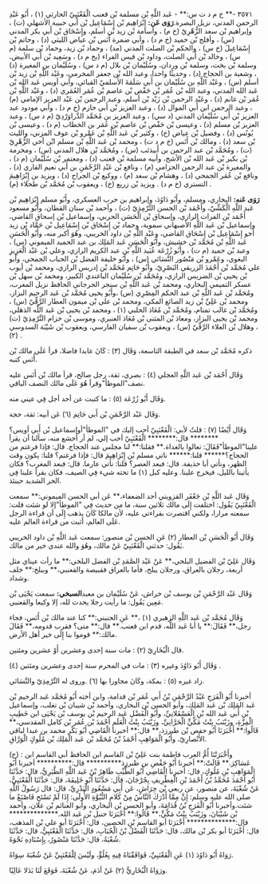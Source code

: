 ٣٥٧١ -** خ م د ت س:** - عَبد اللَّهِ بْن مسلمة بْن قعنب الْقَعْنَبِيّ الحارثي (١) ، أَبُو عَبْدِ الرحمن المدني، نزيل البصرة.**رَوَى عَن:** إِبْرَاهِيم بْن إِسْمَاعِيل بْن أَبي حبيبة الأشهلي (ت) ، وإبراهيم بْن سعد الزُّهْرِيّ (خ م) ، وأسامة بْن زيد بْن أسلم، وإِسْحَاق بْن أَبي بكر المدني (س) ، وأفلح بْن حميد (خ م د) ، وأبي ضمرة أَنَس بْن عياض الليثي (د) ، وحاتم بْن إِسْمَاعِيلَ (خ س) ، والحكم بْن الصلت المدني (مد) ، وحماد بْن زيد، وحماد بْن سلمة (م س) ، وخالد بْن أَبي الصلت، وداود بْن قيس الفراء (بخ م د) ، وسَعِيد بْن أَبي الأبيض، وسلمة بْن بخت، وسلمة بْن وردان، وسُلَيْمان بْن بلال (م د س) ، وسُلَيْمان بن المغيرة (د) ، وشعبة بن الحجاج (د) ، وحديثًا واحدا، وعبد الله بْن جعفر المخرمي، وعَبْد اللَّهِ بْن زيد بْن أسلم (س) ، وعَبْد اللَّهِ بن سُلَيْمان بن أَبي سَلَمَةَ الأَسلميّ القبائي، وأبي أويس عَبد الله بْن عَبد الله المدني، وعبد الله بْن عُمَر بْن حَفْص بْن عاصم بْن عُمَر العُمَري (د) ، وعَبْد اللَّهِ بْن عُمَر بْن غانم (د) ، وعَبْد الرحمن بْن زَيْد بْن أسلم، وعبد الرحمن بْن عَبْد العزيز الإمامي (م) ، وعبد الرحمن ابن أَبي الموال (د) ، وعبد العزيز بْن أَبي حازم (خ م د) ، وأبي مودود عبد العزيز بْن أَبي سُلَيْمان المدني (د سي) ، وعبد العزيز بن مُحَمَّد الدَّراوَرْدِيّ (م د س) ، وعبد العزيز بْن مسلم (د) ، وعيسى بْن حَفْص بْن عاصم بْن عُمَر بن الخطاب (م د) ، وعيسى بْن يُونُس (د) ، وفضيل بْن عياض (خ) ، وكثير بْن عَبد اللَّهِ بْن عَمْرو بْن عوف المزني، والليث بْن سعد (د) ، ومالك بْن أَنَس (خ م د ت) ، ومحمد بْن عَبد اللَّهِ بْن مسلم ابْن أخي الزُّهْرِيّ (ت) ، ومُحَمَّد بْن عبد الرحمن بن أَبيذئب (س) ، ومُحَمَّد بْن هلال المدني (س) ، ومخرمة بْن بكير بْن عَبد الله بْن الأشج، وأبيه مسلمة بْن قعنب (د) ، ومعتمر بْن سُلَيْمان (م د) ، والمغيرة بْن عبد الرحمن الحزامي (م) ، ونافع بْن عَبْدِ الرَّحْمَنِ بن أَبي نعيم القاري (د) ، ونافع بْن عُمَر الجمحي (د) ، وهشام بْن سعد (م) ، ووكيع بْن الجراح (د) ، ويزيد بن إِبْرَاهِيمَ التستري (خ م د) . ويزيد بْن زريع (خ) ، ويعقوب بْن مُحَمَّد بْن طحلاء (م) .

**رَوَى عَنه:** البخاري، ومسلم، وأَبُو دَاوُدَ، وإبراهيم بن حرب العسكري، وأَبُو مسلم إِبْرَاهِيم بْن عَبد اللَّهِ الْكَشِّيّ، وأَحْمَد بْن الحسن التِّرْمِذِيّ (ت) ، وأحمد بْن سنان القطان، وأَبُو مسعود أَحْمَد بْن الفرات الرازي، وإسحاق بْن الْحَسَن الحربي، وإسماعيل بْن إسحاق القاضي، وإسماعيل بْن عَبد اللَّهِ الأصبهاني سموية، وحماد بْن إِسْحَاق بْن إِسْمَاعِيل بْن حَمَّاد بْن زيد أخو إِسْمَاعِيل بْن إِسْحَاق القاضي، وعَبْد اللَّهِ بْن داود الخريبي، وهُوَ أكبر منه، وأَبُو الْحَسَنِ عَبد اللَّهِ بْن مُحَمَّد بْن خشيش، وأَبُو الْحَسَنِ عَبد المَلِك بن عبد الحميد الميموني (س) ، وعبد بْن حميد (م ت) ، وأَبُو زُرْعَة عُبَيد اللَّهِ بْن عبد الكريم الرازي، وعلي بْن عَبْد الْعَزِيزِ البغوي، وعَمْرو بْن مَنْصُور النَّسَائي (س) ، وأَبُو خليفة الفضل بْن الحباب الجمحي، وأبو علي مُحَمَّد بْن أَحْمَدَ الزريقي البَصْرِيّ، وأَبُو حَاتِم مُحَمَّد بْن إدريس الرازي، ومحمد بْن أيوب بْن يحيى بْن الضريس الرازي، ومُحَمَّد بْن سُلَيْمان الباغندي الكبير، ومحمد بْن سهل بْن عسكر التميمي البخاري، ومحمد بْن عَبد اللَّهِ بْن سنجر الجرجاني الحافظ نزيل المغرب، ومُحَمَّد بْن عَبد اللَّهِ بْن عبد الحكم المِصْرِي (س) ،وأَبُو يحيى مُحَمَّد بْن عَبد الرحيم البزاز، ومحمد بْن عَلِيِّ بْن زيد الصائغ المكي، ومحمد بْن علي بْن ميمون العطار الرَّقِّيّ (س) ، ومُحَمَّد بْن غالب تمتام، ومُحَمَّد بْن مُعَاذ الحلبي (١) ، ومحمد بْن يحيى بْن عَبد اللَّه الذهلي، ومحمد بْن يحيى البزاز، ومعاذ بْن المثنى بْن مُعَاذ العنبري، وموسى بْن حزام التِّرْمِذِيّ (ت) ، وهلال بْن العلاء الرَّقِّيّ (س) ، ويعقوب بْن سفيان الفارسي، ويعقوب بْن شَيْبَة السدوسي (٢) .

ذكره مُحَمَّد بْن سعد في الطبقة التاسعة، وَقَال (٣) : كَانَ عابدا فاضلا، قرأ عَلَى مالك بْن أَنَس كتبه.

وَقَال أَحْمَد بْن عَبد اللَّهِ العجلي (٤) : بصري، ثقة، رجل صالح، قرأ مالك بْن أَنَس عليه نصف"الموطأ"وقرأ هُوَ عَلَى مالك النصف الباقي.

وَقَال أَبُو زُرْعَة (٥) : ما كتبت عن أحد أجل فِي عيني منه.

وَقَال عَبْد الرَّحْمَنِ بْن أَبي حَاتِم (٦) عَن أبيه: ثقة، حجة.

وَقَال أَيْضًا (٧) : قلتُ لأبي: الْقَعْنَبِيّ أحب إليك في "الموطأ"أوإسماعيل بْن أَبي أويس؟******** قال:******** الْقَعْنَبِيّ أحب إلي، لم أر أخشع منه، سألنا أن يقرأ علينا"الموطأ"فَقَالَ: تعالوا بالغداة.** فقلنا:** لنا مجلس عند الحجاج. قال: فإذا فرغتم من الحجاج؟****** قلنا:****** ناتي مسلم بْن إِبْرَاهِيمَ قال: فإذا فرغتم؟ قلنا: يكون وقت الظهر، ونأتي أبا حذيفة. قال: فبعد العصر؟ قلنا: نأتي عارما. قال: فبعد المغرب؟ فكان يأتينا بالليل، فيخرج علينا. وعليه كبل (١) ما تحته شيء فِي الصيف، فكان يقرأ علينا فِي الحر الشديد حينئذ.

وَقَال عَبد اللَّهِ بْن جَعْفَر القزويني أحد الضعفاء،** عَن أبي الحسن الميموني:** سمعت الْقَعْنَبِيّ يَقُول: اختلفت إِلَى مالك ثلاثين سنة، ما من حديث فِي "الموطأ"إلا لو شئت قلت: سمعته مرارا، ولكني اقتصرت بقراءتي عليه، لأن مالكا كَانَ يذهب إِلَى أن قراءة الرجل عَلَى العالم، أثبت من قراءة العالم عليه.

وَقَال أَبُو الْحَسَنِ بْن العطار (٢) عَنِ الحسن بْن منصور: سمعت عَبد اللَّهِ بْن داود الخريبي يَقُول: حدثني الْقَعْنَبِيّ عَنْ مالك، وهُوَ والله عندي خير من مالك.

وَقَال عَلِيّ بْن الفضيل البلخي،** عَنْ عَبْد الصَّمَدِ بْن الفضل البلخي:** ما رأت عيناي مثل أربعة، رجلان بالعراق، ورجلان يبلخ، فأما بالعراق فقبيصة والقعنبي،** وببلخ:** خلف وشداد.

وَقَال عَبْد الرَّحْمَنِ بْن يوسف بْن خراش، عَنْ سُلَيْمان بن معبد**السبخي:** سمعت يَحْيَى بْن مَعِين يَقُول: ما رأيت رجلا يحدث لله، إلا وكيعا والقعنبي.

وَقَال مُحَمَّد بْن عَبد اللَّهِ الزهيري (١) ،** عَنِ الحنيني:** كنا عند مالك بْن أَنَس، فجاء رجل،** فَقَالَ:** يا أبا عَبد اللَّه، قدم ابن قعنب.** قال:** متى؟ فقرب قدومه،** فَقَالَ مالك:** قوموا بنا إِلَى خير أهل الأرض.

قال الْبُخَارِيّ (٢) : مات سنة إحدى وعشرين أَوْ عشرين ومئتين.

وَقَال أَبُو دَاوُدَ وغيره (٣) : مات في المحرم سنة إحدى وعشرين ومئتين (٤) .

زاد غيره (٥) : بمكة، وكَانَ مجاورا بها (٦) .وروى له التِّرْمِذِيّ والنَّسَائي.

أخبرنا أَبُو الْفَرَجِ عَبْدُ الرَّحْمَنِ بْنُ أَبي عُمَر بْن قدامة، وابن أخته أَبُو مُحَمَّد عَبد الرحيم بْن عَبد المَلِك بْن عَبد المَلِك، وأبو الحسن بْن البخاري، وأحمد بْن شيبان بْن تغلب، وإسماعيل بْن أَبي عَبد الله بْنِ الْعَسْقَلانِيِّ، وأَبُو الْفَضْلِ عَبد الرحيم بْن يوسف بْن يَحْيَى ابن خَطِيبِ الْمِزَّةِ، وزَيْنَبُ بِنْتُ مَكِّيٍّ الْحَرَّانِيِّ، وزَيْنَبُ بِنْتُ الْعَلَمِ أَحْمَدَ بْن عُمَر بْن كامل المقدسي،** قَالُوا:** أَخْبَرَنَا أَبُو حفص بْن طبرزذ،** قال:** أخبرنا الْقَاضِي أَبُو بَكْرٍ محمد بن عبدا لباقي الأَنْصارِيّ، وأَبُو الْمَوَاهِبِ أَحْمَدُ بْنُ مُحَمَّد بْن عَبد المَلِك بْن مُلُوكٍ الْوَرَّاقِ.

(ح) : وأَخْبَرَتْنَا أُمُّ العرب فاطمة بنت عَلِيّ بْن القاسم ابن الحافظ أبي القاسم ابن عَسَاكِرَ.** قَالَتْ:** أخبرنا أَبُو حَفْصِ بن طبرزذ********** قال:********** أخبرنا أَبُو الْمَوَاهِبِ بْنِ مُلُوكٍ، قال: أخبرنا الْقَاضِي أَبُو الطَّيِّبِ طَاهِرُ بْنُ عَبد اللَّهِ الطَّبَرِيُّ، قال: حَدَّثَنَا أَبُو أَحْمَدَ مُحَمَّدُ بْنُ أَحْمَدَ بْنِ الْغِطْرِيفِ بِجُرْجَانَ، قال: حَدَّثَنَا أَبُو خَلِيفَةَ، قال: حَدَّثَنَا الْقَعْنَبِيُّ، عَنْ شُعْبَةَ، عن منصور، عن ربعي بْن حِرَاشٍ، عَن أَبِي مَسْعُودٍ الْبَدْرِيِّ، قال: قال رَسُولُ اللَّهِ صلى الله عليه وسلم: إِنَّ مِمَّا أَدْرَكَ النَّاسُ مِنْ كَلامِ النُّبُوَّةِ الأُولَى: إِذَا لَمْ تَسْتَحِ فَاصْنَعْ ما شئت.وأخبرنا أَبُو الْفَرَجِ بْنُ قُدَامَةَ، وأبو الحسن بْن البخاري، وأبو الغنائم بْن علان، وأحمد بْن شَيْبَانَ، وزَيْنَبُ بِنْتُ مَكِّيٍّ،** قَالُوا:** أَخْبَرَنَا حنبل بْن عَبد الله.************** قال:************** أَخْبَرَنَا أبو القاسم بْن الحصين، قال: أَخْبَرَنَا أبو علي بْن المذهب، قال: أَخْبَرَنَا أبو بكر بْن مالك، قال: حَدَّثَنَا الْفَضْلُ بْنُ الْحُبَابِ، قال: حَدَّثَنَا الْقَعْنَبِيُّ، قال: حَدَّثَنَا شُعْبَةُ، قال: حَدَّثَنَا مَنْصُورٌ، بِإِسْنَادِهِ نَحْوَهُ.

رَوَاهُ أَبُو دَاوُدَ (١) عَنِ الْقَعْنَبِيِّ، فَوَافَقْنَاهُ فِيهِ بِعُلُوٍّ، ولَيْسَ لِلْقَعْنَبِيِّ عَنْ شُعْبَةَ سِوَاهُ.

ورَوَاهُ الْبُخَارِيُّ (٢) عَنْ أدَمَ، عَنْ شُعْبَةَ، فَوَقَعَ لَنَا بَدَلا عَالِيًا.